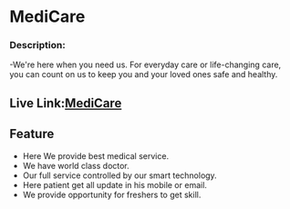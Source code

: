 # MediCare 
### Description:
-We're here when you need us. For everyday care or life-changing care, you can count on us to keep you and your loved ones safe and healthy.

## Live Link:[MediCare](https://medicare-c15c1.web.app/)

## Feature
- Here We provide best medical service.
- We have world class  doctor.
- Our full service controlled by our smart technology.
- Here patient get all update in his mobile or email.
- We provide opportunity for freshers to get skill.